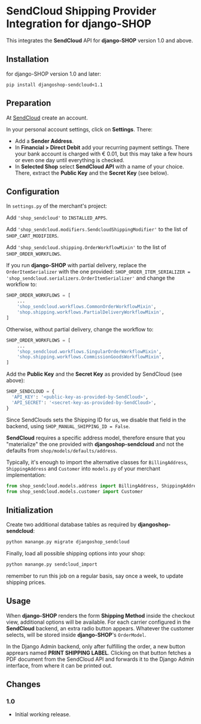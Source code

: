 # SendCloud Shipping Provider Integration for django-SHOP

This integrates the **SendCloud** API for **django-SHOP** version 1.0 and above.


## Installation

for django-SHOP version 1.0 and later:

```
pip install djangoshop-sendcloud<1.1
```


## Preparation

At [SendCloud](https://panel.sendcloud.sc/) create an account.

In your personal account settings, click on **Settings**. There:

* Add a **Sender Address**.
* In **Financial > Direct Debit** add your recurring payment settings. There your bank account is
  charged with € 0.01, but this may take a few hours or even one day until everything is checked.
* In **Selected Shop** select **SendCloud API** with a name of your choice. There, extract the
  **Public Key** and the **Secret Key** (see below).


## Configuration

In `settings.py` of the merchant's project:

Add `'shop_sendcloud'` to `INSTALLED_APPS`.

Add `'shop_sendcloud.modifiers.SendcloudShippingModifier'` to the list of `SHOP_CART_MODIFIERS`.

Add `'shop_sendcloud.shipping.OrderWorkflowMixin'` to the list of `SHOP_ORDER_WORKFLOWS`.

If you run **django-SHOP** with partial delivery, replace the `OrderItemSerializer` with the one provided:
`SHOP_ORDER_ITEM_SERIALIZER = 'shop_sendcloud.serializers.OrderItemSerializer'`
and change the workflow to:

```python
SHOP_ORDER_WORKFLOWS = [
    ...
    'shop_sendcloud.workflows.CommonOrderWorkflowMixin',
    'shop.shipping.workflows.PartialDeliveryWorkflowMixin',
]
```

Otherwise, without partial delivery, change the workflow to:

```python
SHOP_ORDER_WORKFLOWS = [
    ...
    'shop_sendcloud.workflows.SingularOrderWorkflowMixin',
    'shop.shipping.workflows.CommissionGoodsWorkflowMixin',
]
```

Add the **Public Key** and the **Secret Key** as provided by SendCloud (see above):

```python
SHOP_SENDCLOUD = {
  'API_KEY': '<public-key-as-provided-by-SendCloud>',
  'API_SECRET': '<secret-key-as-provided-by-SendCloud>',
}
```

Since SendClouds sets the Shipping ID for us, we disable that field in the
backend, using `SHOP_MANUAL_SHIPPING_ID = False`.

**SendCloud** requires a specific address model, therefore ensure that you "materialize" the one
provided with **djangoshop-sendcloud** and not the defaults from `shop/models/defaults/address`.

Typically, it's enough to import the alternative classes for `BillingAddress`, `ShippingAddress`
and `Customer` into `models.py` of your merchant implementation:

```python
from shop_sendcloud.models.address import BillingAddress, ShippingAddress
from shop_sendcloud.models.customer import Customer
```


## Initialization

Create two additional database tables as required by **djangoshop-sendcloud**:

```bash
python manange.py migrate djangoshop_sendcloud
```

Finally, load all possible shipping options into your shop:

```bash
python manange.py sendcloud_import
```
remember to run this job on a regular basis, say once a week, to update shipping prices.


## Usage

When **django-SHOP** renders the form **Shipping Method** inside the checkout view, additional
options will be available. For each carrier configured in the **SendCloud** backend, an extra radio
button appears. Whatever the customer selects, will be stored inside **django-SHOP**'s `OrderModel`.

In the Django Admin backend, only after fulfilling the order, a new button apprears named
**PRINT SHIPPING LABEL**. Clicking on that button fetches a PDF document from the SendCloud API and
forwards it to the Django Admin interface, from where it can be printed out.


## Changes

### 1.0
* Initial working release.
